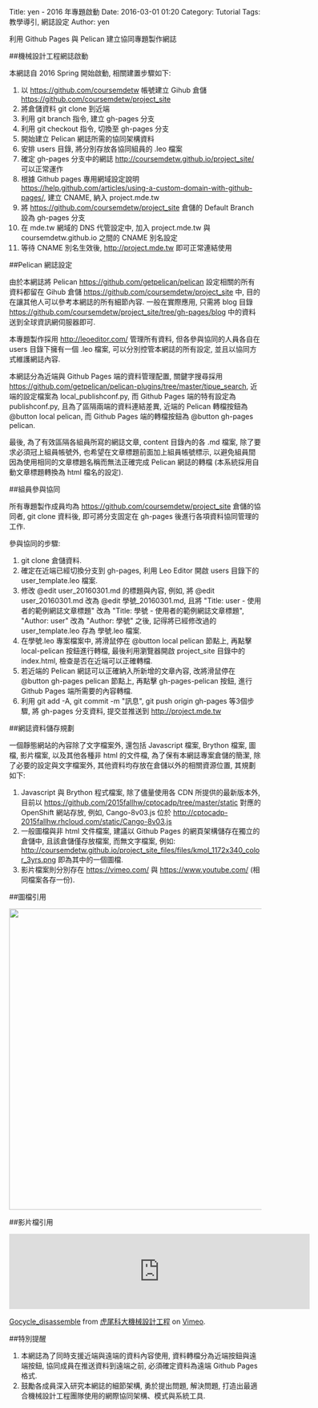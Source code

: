 Title: yen - 2016 年專題啟動
Date: 2016-03-01 01:20
Category: Tutorial
Tags: 教學導引, 網誌設定
Author: yen

利用 Github Pages 與 Pelican 建立協同專題製作網誌

<!-- PELICAN_END_SUMMARY -->

##機械設計工程網誌啟動

本網誌自 2016 Spring 開始啟動, 相關建置步驟如下:

1. 以 <https://github.com/coursemdetw> 帳號建立 Gihub 倉儲 <https://github.com/coursemdetw/project_site>
2. 將倉儲資料 git clone 到近端
3. 利用 git branch 指令, 建立 gh-pages 分支
4. 利用 git checkout 指令, 切換至 gh-pages 分支
5. 開始建立 Pelican 網誌所需的協同架構資料
6. 安排 users 目錄, 將分別存放各協同組員的 .leo 檔案
7. 確定 gh-pages 分支中的網誌 <http://coursemdetw.github.io/project_site/> 可以正常運作
8. 根據 Github pages 專用網域設定說明 <https://help.github.com/articles/using-a-custom-domain-with-github-pages/>, 建立 CNAME, 納入 project.mde.tw
9. 將 <https://github.com/coursemdetw/project_site> 倉儲的 Default Branch 設為 gh-pages 分支
10. 在 mde.tw 網域的 DNS 代管設定中, 加入 project.mde.tw 與 coursemdetw.github.io 之間的 CNAME 別名設定
11. 等待 CNAME 別名生效後, <http://project.mde.tw> 即可正常連結使用

##Pelican 網誌設定

由於本網誌將 Pelican <https://github.com/getpelican/pelican> 設定相關的所有資料都留在 Gihub 倉儲 <https://github.com/coursemdetw/project_site> 中, 目的在讓其他人可以參考本網誌的所有細節內容. 一般在實際應用, 只需將 blog 目錄 <https://github.com/coursemdetw/project_site/tree/gh-pages/blog> 中的資料送到全球資訊網伺服器即可.

本專題製作採用 <http://leoeditor.com/> 管理所有資料, 但各參與協同的人員各自在 users 目錄下擁有一個 .leo 檔案, 可以分別控管本網誌的所有設定, 並且以協同方式維護網誌內容.

本網誌分為近端與 Github Pages 端的資料管理配置, 關鍵字搜尋採用 <https://github.com/getpelican/pelican-plugins/tree/master/tipue_search>, 近端的設定檔案為 local_publishconf.py, 而 Github Pages 端的特有設定為 publishconf.py, 且為了區隔兩端的資料連結差異, 近端的 Pelican 轉檔按鈕為 @button local pelican, 而 Github Pages 端的轉檔按鈕為 @button gh-pages pelican.

最後, 為了有效區隔各組員所寫的網誌文章, content 目錄內的各 .md 檔案, 除了要求必須冠上組員帳號外, 也希望在文章標題前面加上組員帳號標示, 以避免組員間因為使用相同的文章標題名稱而無法正確完成 Pelican 網誌的轉檔 (本系統採用自動文章標題轉換為 html 檔名的設定).

##組員參與協同

所有專題製作成員均為 <https://github.com/coursemdetw/project_site> 倉儲的協同者, git clone 資料後, 即可將分支固定在 gh-pages 後進行各項資料協同管理的工作.

參與協同的步驟:

1. git clone 倉儲資料.
2. 確定在近端已經切換分支到 gh-pages, 利用  Leo Editor 開啟 users 目錄下的 user_template.leo 檔案.
3. 修改 @edit user_20160301.md 的標題與內容, 例如, 將 @edit user_20160301.md 改為 @edit 學號_20160301.md, 且將 "Title: user - 使用者的範例網誌文章標題" 改為 "Title: 學號 - 使用者的範例網誌文章標題", "Author: user" 改為 "Author: 學號" 之後, 記得將已經修改過的 user_template.leo 存為 學號.leo 檔案.
4. 在學號.leo 專案檔案中, 將滑鼠停在 @button local pelican 節點上, 再點擊 local-pelican 按鈕進行轉檔, 最後利用瀏覽器開啟 project_site 目錄中的 index.html, 檢查是否在近端可以正確轉檔.
5. 若近端的 Pelican 網誌可以正確納入所新增的文章內容, 改將滑鼠停在 @button gh-pages pelican 節點上, 再點擊 gh-pages-pelican 按鈕, 進行 Github Pages 端所需要的內容轉檔.
6. 利用 git add -A, git commit -m "訊息", git push origin gh-pages 等3個步驟, 將 gh-pages 分支資料,  提交並推送到 <http://project.mde.tw>

##網誌資料儲存規劃

一個靜態網站的內容除了文字檔案外, 還包括 Javascript 檔案, Brython 檔案, 圖檔, 影片檔案, 以及其他各種非 html 的文件檔, 為了保有本網誌專案倉儲的簡潔, 除了必要的設定與文字檔案外, 其他資料均存放在倉儲以外的相關資源位置, 其規劃如下:

1. Javascript 與 Brython 程式檔案, 除了儘量使用各 CDN 所提供的最新版本外, 目前以 <https://github.com/2015fallhw/cptocadp/tree/master/static> 對應的 OpenShift 網站存放, 例如, Cango-8v03.js 位於 <http://cptocadp-2015fallhw.rhcloud.com/static/Cango-8v03.js>
2. 一般圖檔與非 html 文件檔案, 建議以 Github Pages 的網頁架構儲存在獨立的倉儲中, 且該倉儲僅存放檔案, 而無文字檔案, 例如:
<http://coursemdetw.github.io/project_site_files/files/kmol_1172x340_color_3yrs.png> 即為其中的一個圖檔.
3. 影片檔案則分別存在 <https://vimeo.com/> 與 <https://www.youtube.com/> (相同檔案各存一份).

##圖檔引用

<img src="http://coursemdetw.github.io/project_site_files/files/kmol_1172x340_color_3yrs.png" width="600" />

##影片檔引用

<iframe src="https://player.vimeo.com/video/147991541" width="600" frameborder="0" webkitallowfullscreen mozallowfullscreen allowfullscreen></iframe>
<p><a href="https://vimeo.com/147991541">Gocycle_disassemble</a> from <a href="https://vimeo.com/user24079973">虎尾科大機械設計工程</a> on <a href="https://vimeo.com">Vimeo</a>.</p>

##特別提醒

1. 本網誌為了同時支援近端與遠端的資料內容使用, 資料轉檔分為近端按鈕與遠端按鈕, 協同成員在推送資料到遠端之前, 必須確定資料為遠端 Github Pages 格式.
2. 鼓勵各成員深入研究本網誌的細節架構, 勇於提出問題, 解決問題, 打造出最適合機械設計工程團隊使用的網際協同架構、模式與系統工具.

